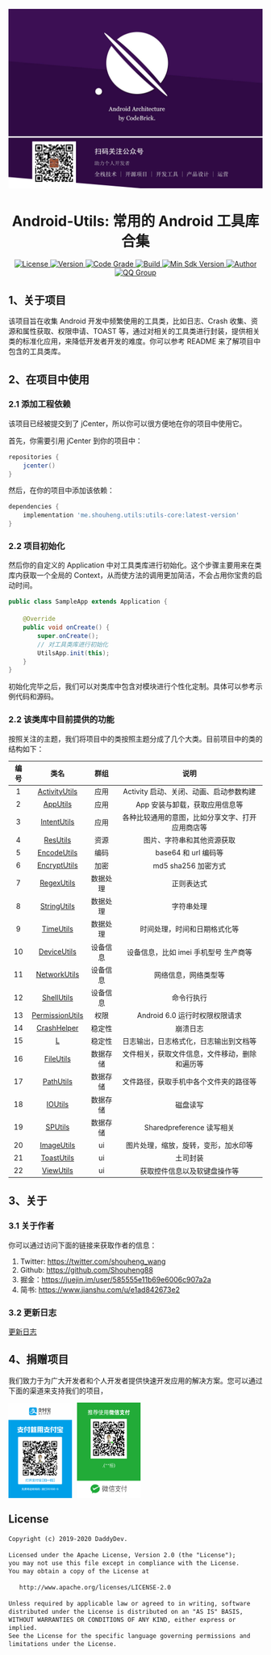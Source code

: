 ![Banner](https://github.com/CostCost/Resources/blob/master/github/banner.jpg?raw=true)
![Offical](https://github.com/CostCost/Resources/blob/master/github/offical.png?raw=true)

<h1 align="center">Android-Utils: 常用的 Android 工具库合集</h1>

<p align="center">
  <a href="http://www.apache.org/licenses/LICENSE-2.0">
    <img src="https://img.shields.io/hexpm/l/plug.svg" alt="License" />
  </a>
  <a href="https://bintray.com/beta/#/easymark/Android/utils-core?tab=overview">
    <img src="https://img.shields.io/maven-metadata/v/https/dl.bintray.com/easymark/Android/me/shouheng/utils/utils-core/maven-metadata.xml.svg" alt="Version" />
  </a>
  <a href="https://www.codacy.com/manual/Shouheng88/Android-utils?utm_source=github.com&amp;utm_medium=referral&amp;utm_content=Shouheng88/Android-utils&amp;utm_campaign=Badge_Grade">
    <img src="https://api.codacy.com/project/badge/Grade/58b18f9bf47543cbbaf4ca67bcadfc7b" alt="Code Grade"/>
  </a>
  <a href="https://travis-ci.org/Shouheng88/Android-utils">
    <img src="https://travis-ci.org/Shouheng88/Android-utils.svg?branch=master" alt="Build"/>
  </a>
    <a href="https://developer.android.com/about/versions/android-4.0.html">
    <img src="https://img.shields.io/badge/API-14%2B-blue.svg?style=flat-square" alt="Min Sdk Version" />
  </a>
   <a href="https://github.com/Shouheng88">
    <img src="https://img.shields.io/badge/Author-CodeBrick-orange.svg?style=flat-square" alt="Author" />
  </a>
  <a target="_blank" href="https://shang.qq.com/wpa/qunwpa?idkey=2711a5fa2e3ecfbaae34bd2cf2c98a5b25dd7d5cc56a3928abee84ae7a984253">
    <img src="https://img.shields.io/badge/QQ%E7%BE%A4-1018235573-orange.svg?style=flat-square" alt="QQ Group" />
  </a>
</P>

## 1、关于项目

该项目旨在收集 Android 开发中频繁使用的工具类，比如日志、Crash 收集、资源和属性获取、权限申请、TOAST 等，通过对相关的工具类进行封装，提供相关类的标准化应用，来降低开发者开发的难度。你可以参考 README 来了解项目中包含的工具类库。

## 2、在项目中使用

### 2.1 添加工程依赖

该项目已经被提交到了 jCenter，所以你可以很方便地在你的项目中使用它。

首先，你需要引用 jCenter 到你的项目中：

```gradle
repositories {
    jcenter()
}
```

然后，在你的项目中添加该依赖：

```gradle
dependencies {
    implementation 'me.shouheng.utils:utils-core:latest-version'
}
```

### 2.2 项目初始化

然后你的自定义的 Application 中对工具类库进行初始化。这个步骤主要用来在类库内获取一个全局的 Context，从而使方法的调用更加简洁，不会占用你宝贵的启动时间。

```java
public class SampleApp extends Application {

    @Override
    public void onCreate() {
        super.onCreate();
        // 对工具类库进行初始化
        UtilsApp.init(this);
    }
}
```

初始化完毕之后，我们可以对类库中包含对模块进行个性化定制。具体可以参考示例代码和源码。

### 2.2 该类库中目前提供的功能

按照关注的主题，我们将项目中的类按照主题分成了几个大类。目前项目中的类的结构如下：

|编号|类名|群组|说明|
|:-:|:-:|:-:|:-:|
|1|[ActivityUtils](./utils/src/main/java/me/shouheng/utils/app/ActivityUtils.java)|应用|Activity 启动、关闭、动画、启动参数构建|
|2|[AppUtils](./utils/src/main/java/me/shouheng/utils/app/AppUtils.java)|应用|App 安装与卸载，获取应用信息等
|3|[IntentUtils](./utils/src/main/java/me/shouheng/utils/app/IntentUtils.java)|应用|各种比较通用的意图，比如分享文字、打开应用商店等
|4|[ResUtils](./utils/src/main/java/me/shouheng/utils/app/ResUtils.java)|资源|图片、字符串和其他资源获取
|5|[EncodeUtils](./utils/src/main/java/me/shouheng/utils/data/EncodeUtils.java)|编码|base64 和 url 编码等
|6|[EncryptUtils](./utils/src/main/java/me/shouheng/utils/data/EncryptUtils.java)|加密|md5 sha256 加密方式
|7|[RegexUtils](./utils/src/main/java/me/shouheng/utils/data/RegexUtils.java)|数据处理|正则表达式
|8|[StringUtils](./utils/src/main/java/me/shouheng/utils/data/StringUtils.java)|数据处理|字符串处理
|9|[TimeUtils](./utils/src/main/java/me/shouheng/utils/data/TimeUtils.java)|数据处理|时间处理，时间和日期格式化等
|10|[DeviceUtils](./utils/src/main/java/me/shouheng/utils/device/DeviceUtils.java)|设备信息|设备信息，比如 imei 手机型号 生产商等
|11|[NetworkUtils](./utils/src/main/java/me/shouheng/utils/device/NetworkUtils.java)|设备信息|网络信息，网络类型等
|12|[ShellUtils](./utils/src/main/java/me/shouheng/utils/device/ShellUtils.java)|设备信息|命令行执行
|13|[PermissionUtils](./utils/src/main/java/me/shouheng/utils/permission/PermissionUtils.java)|权限|Android 6.0 运行时权限权限请求
|14|[CrashHelper](./utils/src/main/java/me/shouheng/utils/stability/CrashHelper.java)|稳定性|崩溃日志
|15|[L](./utils/src/main/java/me/shouheng/utils/stability/L.java)|稳定性|日志输出，日志格式化，日志输出到文档等
|16|[FileUtils](./utils/src/main/java/me/shouheng/utils/store/FileUtils.java)|数据存储|文件相关，获取文件信息，文件移动，删除和遍历等
|17|[PathUtils](./utils/src/main/java/me/shouheng/utils/store/PathUtils.java)|数据存储|文件路径，获取手机中各个文件夹的路径等
|18|[IOUtils](./utils/src/main/java/me/shouheng/utils/store/IOUtils.java)|数据存储|磁盘读写|
|19|[SPUtils](./utils/src/main/java/me/shouheng/utils/store/SPUtils.java)|数据存储|Sharedpreference 读写相关|
|20|[ImageUtils](./utils/src/main/java/me/shouheng/utils/ui/ImageUtils.java)|ui|图片处理，缩放，旋转，变形，加水印等|
|21|[ToastUtils](./utils/src/main/java/me/shouheng/utils/ui/ToastUtils.java)|ui|土司封装|
|22|[ViewUtils](./utils/src/main/java/me/shouheng/utils/ui/ViewUtils.java)|ui|获取控件信息以及软键盘操作等|

## 3、关于

### 3.1 关于作者

你可以通过访问下面的链接来获取作者的信息：

1. Twitter: https://twitter.com/shouheng_wang
2. Github: https://github.com/Shouheng88
3. 掘金：https://juejin.im/user/585555e11b69e6006c907a2a
4. 简书: https://www.jianshu.com/u/e1ad842673e2

### 3.2 更新日志

[更新日志](CHANGELOG.md)

## 4、捐赠项目

我们致力于为广大开发者和个人开发者提供快速开发应用的解决方案。您可以通过下面的渠道来支持我们的项目，

<div style="display:flex;" id="target">
<img src="https://github.com/CostCost/Resources/blob/master/github/ali.jpg?raw=true" width="25%" />
<img src="https://github.com/CostCost/Resources/blob/master/github/mm.png?raw=true" style="margin-left:10px;" width="25%"/>
</div>

## License

```
Copyright (c) 2019-2020 DaddyDev.

Licensed under the Apache License, Version 2.0 (the "License");
you may not use this file except in compliance with the License.
You may obtain a copy of the License at

   http://www.apache.org/licenses/LICENSE-2.0

Unless required by applicable law or agreed to in writing, software
distributed under the License is distributed on an "AS IS" BASIS,
WITHOUT WARRANTIES OR CONDITIONS OF ANY KIND, either express or implied.
See the License for the specific language governing permissions and
limitations under the License.
```





